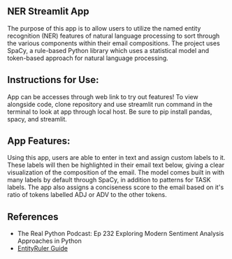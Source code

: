## NER Streamlit App

The purpose of this app is to allow users to utilize the named entity recognition (NER) features of natural language processing to sort through the various components within their email compositions. The project uses SpaCy, a rule-based Python library which uses a statistical model and token-based approach for natural language processing.

## Instructions for Use:

App can be accesses through web link to try out features!
To view alongside code, clone repository and use streamlit run command in the terminal to look at app through local host.
Be sure to pip install pandas, spacy, and streamlit.

## App Features:

Using this app, users are able to enter in text and assign custom labels to it. These labels will then be highlighted in their email text below, giving a clear visualization of the composition of the email. The model comes built in with many labels by default through SpaCy, in addition to patterns for TASK labels. The app also assigns a conciseness score to the email based on it's ratio of tokens labelled ADJ or ADV to the other tokens.

## References  

- The Real Python Podcast: Ep 232 Exploring Modern Sentiment Analysis Approaches in Python  
- [EntityRuler Guide](https://spacy.io/api/entityruler)
